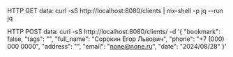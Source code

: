 
HTTP GET data:
curl -sS http://localhost:8080/clients | nix-shell -p jq --run jq

HTTP POST data:
curl -sS http://localhost:8080/clients/ -d '{
    "bookmark": false,
    "tags": "",
    "full_name": "Сорокин Егор Львович",
    "phone": "+7 (000) 000 0000",
    "address": "",
    "email": "none@none.ru",
    "date": "2024/08/28"
}'
